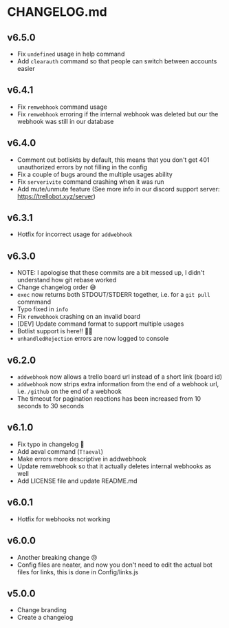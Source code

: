# CHANGELOG.md

## v6.5.0
- Fix `undefined` usage in help command
- Add `clearauth` command so that people can switch between accounts easier

## v6.4.1
- Fix `remwebhook` command usage
- Fix `remwebhook` erroring if the internal webhook was deleted but our the webhook was still in our database

## v6.4.0
- Comment out botliskts by default, this means that you don't get 401 unauthorized errors by not filling in the config
- Fix a couple of bugs around the multiple usages ability
- Fix `serverivite` command crashing when it was run
- Add mute/unmute feature (See more info in our discord support server: https://trellobot.xyz/server)

## v6.3.1
- Hotfix for incorrect usage for `addwebhook`

## v6.3.0
- NOTE: I apologise that these commits are a bit messed up, I didn't understand how git rebase worked
- Change changelog order 😅
- `exec` now returns both STDOUT/STDERR together, i.e. for a `git pull` commmand
- Typo fixed in `info`
- Fix `remwebhook` crashing on an invalid board
- [DEV] Update command format to support multiple usages
- Botlist support is here!! 🤖🤖
- `unhandledRejection` errors are now logged to console

## v6.2.0
- `addwebhook` now allows a trello board url instead of a short link (board id)
- `addwebhook` now strips extra information from the end of a webhook url, i.e. `/github` on the end of a webhook
- The timeout for pagination reactions has been increased from 10 seconds to 30 seconds

## v6.1.0
- Fix typo in changelog 🤔
- Add aeval command (`T!aeval`)
- Make errors more descriptive in addwebhook
- Update remwebhook so that it actually deletes internal webhooks as well
- Add LICENSE file and update README.md

## v6.0.1
- Hotfix for webhooks not working

## v6.0.0
- Another breaking change 😒
- Config files are neater, and now you don't need to edit the actual bot files for links, this is done in Config/links.js

## v5.0.0
- Change branding
- Create a changelog
